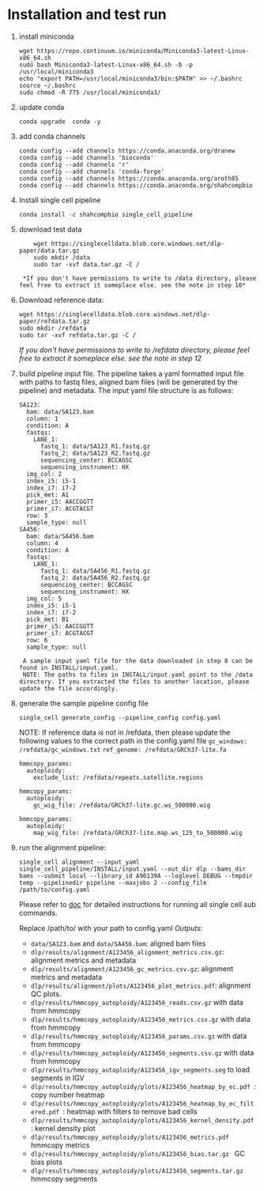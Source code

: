 # Installation and test run

1. install miniconda
	```
	wget https://repo.continuum.io/miniconda/Miniconda3-latest-Linux-x86_64.sh
	sudo bash Miniconda3-latest-Linux-x86_64.sh -b -p /usr/local/miniconda3
	echo "export PATH=/usr/local/miniconda3/bin:$PATH" >> ~/.bashrc
	source ~/.bashrc
	sudo chmod -R 775 /usr/local/miniconda3/
	```
2.  update conda
	```
	conda upgrade  conda -y
	```
3.  add conda channels
	```
	conda config --add channels https://conda.anaconda.org/dranew
	conda config --add channels 'bioconda'
	conda config --add channels 'r'
	conda config --add channels 'conda-forge'
	conda config --add channels https://conda.anaconda.org/aroth85
	conda config --add channels https://conda.anaconda.org/shahcompbio
	```
4.  Install single cell pipeline
	```
	conda install -c shahcompbio single_cell_pipeline
	```
7. download test data
	```
        wget https://singlecelldata.blob.core.windows.net/dlp-paper/data.tar.gz
        sudo mkdir /data
        sudo tar -xvf data.tar.gz -C /
	```
        *If you don't have permissions to write to /data directory, please feel free to extract it someplace else. see the note in step 10*
8. Download reference data:
	```
	wget https://singlecelldata.blob.core.windows.net/dlp-paper/refdata.tar.gz
	sudo mkdir /refdata
	sudo tar -xvf refdata.tar.gz -C /
	```
	*If you don't have permissions to write to /refdata directory, please feel free to extract it someplace else. see the note in step 12*
9. build pipeline input file.
	   The pipeline takes a yaml formatted input file with paths to fastq files, aligned bam files (will be generated by the pipeline) and metadata. The input yaml file structure is as follows:
	```
	SA123:
	  bam: data/SA123.bam
	  column: 1
	  condition: A
	  fastqs:
	    LANE_1:
	      fastq_1: data/SA123_R1.fastq.gz
	      fastq_2: data/SA123_R2.fastq.gz
	      sequencing_center: BCCAGSC
	      sequencing_instrument: HX
	  img_col: 2
	  index_i5: i5-1
	  index_i7: i7-2
	  pick_met: A1
	  primer_i5: AACCGGTT
	  primer_i7: ACGTACGT
	  row: 3
	  sample_type: null
	SA456:
	  bam: data/SA456.bam
	  column: 4
	  condition: A
	  fastqs:
	    LANE_1:
	      fastq_1: data/SA456_R1.fastq.gz
	      fastq_2: data/SA456_R2.fastq.gz
	      sequencing_center: BCCAGSC
	      sequencing_instrument: HX
	  img_col: 5
	  index_i5: i5-1
	  index_i7: i7-2
	  pick_met: B1
	  primer_i5: AACCGGTT
	  primer_i7: ACGTACGT
	  row: 6
	  sample_type: null
	``` 
        A sample input yaml file for the data downloaded in step 8 can be found in INSTALL/input.yaml.
        NOTE: The paths to files in INSTALL/input.yaml point to the /data directory. If you extracted the files to another location, please update the file accordingly.
10. generate the sample pipeline config file
	```
	single_cell generate_config --pipeline_config config.yaml
	```
	NOTE: If reference data is not in /refdata, then please update the following values to the correct path in the config.yaml file
	```gc_windows: /refdata/gc_windows.txt```
	```ref_genome: /refdata/GRCh37-lite.fa```
	```
    hmmcopy_params:
	  autoploidy:
        exclude_list: /refdata/repeats.satellite.regions
	```
	```
    hmmcopy_params:
      autoploidy:
        gc_wig_file: /refdata/GRCh37-lite.gc.ws_500000.wig
	```
	```
    hmmcopy_params:
      autoploidy:
        map_wig_file: /refdata/GRCh37-lite.map.ws_125_to_500000.wig
	```
11. run the alignment pipeline:
	```
	single_cell alignment --input_yaml single_cell_pipeline/INSTALL/input.yaml --out_dir dlp --bams_dir bams --submit local --library_id A96139A --loglevel DEBUG --tmpdir temp --pipelinedir pipeline --maxjobs 2 --config_file /path/to/config.yaml
	```
	Please refer to [doc](../../README.md) for detailed instructions for running all single cell sub commands.

	Replace /path/to/ with your path to config.yaml
    *Outputs:*
    * ```data/SA123.bam``` and ```data/SA456.bam```: aligned bam files
    * ```dlp/results/alignment/A123456_alignment_metrics.csv.gz```: alignment metrics and metadata
    * ```dlp/results/alignment/A123456_gc_metrics.csv.gz```: alignment metrics and metadata
    * ```dlp/results/alignment/plots/A123456_plot_metrics.pdf```: alignment QC plots.
	* ```dlp/results/hmmcopy_autoploidy/A123456_reads.csv.gz``` with data from hmmcopy
	* ```dlp/results/hmmcopy_autoploidy/A123456_metrics.csv.gz``` with data from hmmcopy
	* ```dlp/results/hmmcopy_autoploidy/A123456_params.csv.gz``` with data from hmmcopy
	* ```dlp/results/hmmcopy_autoploidy/A123456_segments.csv.gz``` with data from hmmcopy
    * ```dlp/results/hmmcopy_autoploidy/A123456_igv_segments.seg``` to load segments in IGV
    * ```dlp/results/hmmcopy_autoploidy/plots/A123456_heatmap_by_ec.pdf ```: copy number heatmap
    * ```dlp/results/hmmcopy_autoploidy/plots/A123456_heatmap_by_ec_filtered.pdf ```: heatmap with filters to remove bad cells
    * ```dlp/results/hmmcopy_autoploidy/plots/A123456_kernel_density.pdf ```: kernel density plot
    * ```dlp/results/hmmcopy_autoploidy/plots/A123456_metrics.pdf ``` hmmcopy metrics
    * ```dlp/results/hmmcopy_autoploidy/plots/A123456_bias.tar.gz ``` GC bias plots
    * ```dlp/results/hmmcopy_autoploidy/plots/A123456_segments.tar.gz ``` hmmcopy segments
